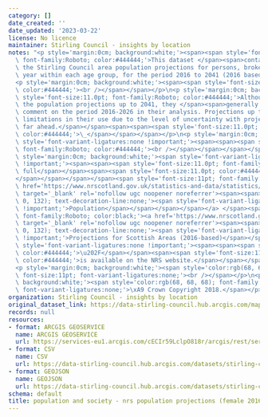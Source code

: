 ```yaml
---
category: []
date_created: ''
date_updated: '2023-03-22'
license: No licence
maintainer: Stirling Council - insights by location
notes: "<p style='margin:0cm; background:white;'><span><span style='font-size:11.0pt;\
  \ font-family:Roboto; color:#444444;'>This dataset </span><span>contains</span><span>\
  \ the Stirling Council area population projections for persons, broken down by single\
  \ year within each age group, for the period 2016 to 2041 (2016 based).</span></span></p>\n\
  <p style='margin:0cm; background:white;'><span><span style='font-size:11.0pt; font-family:Roboto;\
  \ color:#444444;'><br /></span></span></p>\n<p style='margin:0cm; background:white;'><span><span\
  \ style='font-size:11.0pt; font-family:Roboto; color:#444444;'>Although NRS publish\
  \ the population projections up to 2041, they </span><span>generally only</span><span>\
  \ comment on the period 2016-2026 in their analysis. Projections up to 2041 have\
  \ limitations in their use due to the level of uncertainty with projecting this\
  \ far ahead.</span></span><span><span><span style='font-size:11.0pt; font-family:Roboto;\
  \ color:#444444;'>\_</span></span></span></p>\n<p style='margin:0cm; background:white;'><span\
  \ style='font-variant-ligatures:none !important;'><span><span><span style='font-size:11.0pt;\
  \ font-family:Roboto; color:#444444;'><br /></span></span></span></span></p>\n<p\
  \ style='margin:0cm; background:white;'><span style='font-variant-ligatures:none\
  \ !important;'><span><span><span style='font-size:11.0pt; font-family:Roboto; color:#444444;'>The\
  \ full</span></span><span><span style='font-size:11.0pt; color:#444444;'>\u202F\
  </span></span></span></span><span style='font-size:11pt; font-family:Roboto; color:black;'><a\
  \ href='https://www.nrscotland.gov.uk/statistics-and-data/statistics/statistics-by-theme/population/population-projections/sub-national-population-projections/2016-based'\
  \ target='_blank' rel='nofollow ugc noopener noreferrer'><span><span><span style='color:rgb(86,\
  \ 0, 132); text-decoration-line:none;'><span style='font-variant-ligatures:none\
  \ !important;'>Population</span></span></span></span></a> </span><span style='font-size:11pt;\
  \ font-family:Roboto; color:black;'><a href='https://www.nrscotland.gov.uk/statistics-and-data/statistics/statistics-by-theme/population/population-projections/sub-national-population-projections/2016-based'\
  \ target='_blank' rel='nofollow ugc noopener noreferrer'><span><span><span style='color:rgb(86,\
  \ 0, 132); text-decoration-line:none;'><span style='font-variant-ligatures:none\
  \ !important;'>Projections for Scottish Areas (2016-based)</span></span></span></span></a></span><span\
  \ style='font-variant-ligatures:none !important;'><span><span><span style='font-size:11.0pt;\
  \ color:#444444;'>\u202F</span></span><span><span style='font-size:11.0pt; font-family:Roboto;\
  \ color:#444444;'>is available on the NRS website.</span></span></span></span></p>\n\
  <p style='margin:0cm; background:white;'><span style='color:rgb(68, 68, 68); font-family:Roboto;\
  \ font-size:11pt; font-variant-ligatures:none;'><br /></span></p>\n<p style='margin:0cm;\
  \ background:white;'><span style='color:rgb(68, 68, 68); font-family:Roboto; font-size:11pt;\
  \ font-variant-ligatures:none;'>\xA9 Crown Copyright 2018.</span></p>"
organization: Stirling Council - insights by location
original_dataset_link: https://data-stirling-council.hub.arcgis.com/maps/stirling-council::population-and-society-nrs-population-projections-female-2016-to-2041
records: null
resources:
- format: ARCGIS GEOSERVICE
  name: ARCGIS GEOSERVICE
  url: https://services-eu1.arcgis.com/cECIr59LclpO818r/arcgis/rest/services/population%20and%20society%20-%20nrs%20population%20projections%20(female%202016)/FeatureServer/0
- format: CSV
  name: CSV
  url: https://data-stirling-council.hub.arcgis.com/datasets/stirling-council::population-and-society-nrs-population-projections-female-2016-to-2041.csv?outSR=%7B%22latestWkid%22%3A3857%2C%22wkid%22%3A102100%7D
- format: GEOJSON
  name: GEOJSON
  url: https://data-stirling-council.hub.arcgis.com/datasets/stirling-council::population-and-society-nrs-population-projections-female-2016-to-2041.geojson?outSR=%7B%22latestWkid%22%3A3857%2C%22wkid%22%3A102100%7D
schema: default
title: population and society - nrs population projections (female 2016 to 2041)
---
```

